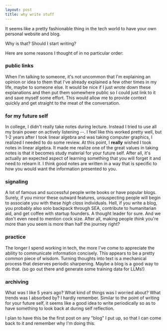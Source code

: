 ```yaml
---
layout: post
title: why write stuff
---
```


It seems like a pretty fashionable thing in the tech world to have your own personal website and blog.

Why is that? Should I start writing? 

Here are some reasons I thought of in no particular order:

### public links

When I'm talking to someone, it's not uncommon that I'm explaining an opinion or idea to them that I've already explained a few other times in my life, maybe to someone else. It would be nice if I just wrote down these explanations and then put them somewhere public so I could just link to it and save myself some effort. This would allow me to provide context quickly and get straight to the meat of the conversation.

### for my future self

In college, I didn't really take notes during lecture. Instead I tried to use all my brain power on actively listening --. I feel like this worked pretty well, but 1-2 years after I took linear algebra and was taking computer graphics, I realized I needed to do some review. At this point, I **really** wished I took notes in linear algebra. It made me realize one of the great values in taking notes is that it becomes study material for your future self. After all, it's actually an expected aspect of learning something that you will forget it and need to relearn it. I think good notes are written in a way that is specific to how you would want the information presented to you.

### signaling

A lot of famous and successful people write books or have popular blogs. Surely, if you mirror these outward features, unsuspecting people will begin to associate you with these _high class_ individuals. Hell, if you write a blog, you probably also solo backpack through SEA, contribute to humanitarian aid, and get coffee with startup founders. A thought leader for sure. And we don't even need to mention cock size. After all, making people _think_ you're more than you seem is more than half the journey right?

### practice

The longer I spend working in tech, the more I've come to appreciate the ability to communicate information concisely. This appears to be a pretty common piece of wisdom. Turning thoughts into text is a mechanical process that deserves periodic sharpening. Maybe a blog is a good way to do that. (so go out there and generate some training data for LLMs!)

### archiving

What was I like 5 years ago? What kind of things was I worried about? What trends was I absorbed by? I hardly remember. Similar to the point of writing for your future self, it seems like a good idea to write periodically so as to have something to look back at during self reflection.



I plan to have this be the first post on any "blog" I put up, so that I can come back to it and remember why I'm doing this.